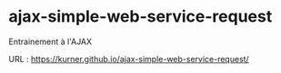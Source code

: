 # ajax-simple-web-service-request
Entrainement à l'AJAX

URL : https://kurner.github.io/ajax-simple-web-service-request/
